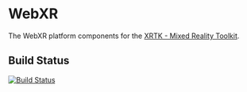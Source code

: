 # WebXR

The WebXR platform components for the [XRTK - Mixed Reality Toolkit](https://github.com/XRTK/XRTK-Core).

## Build Status

[![Build Status](https://dev.azure.com/xrtk/Mixed%20Reality%20Toolkit/_apis/build/status/com.xrtk.webxr?branchName=master)](https://dev.azure.com/xrtk/Mixed%20Reality%20Toolkit/_build/latest?definitionId=57&branchName=master)
